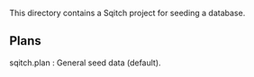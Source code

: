 This directory contains a Sqitch project for seeding a database.

## Plans

sqitch.plan
: General seed data (default).

